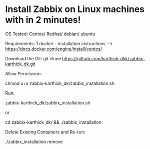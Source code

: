 # Install Zabbix on Linux machines with in 2 minutes!
OS Tested:
Centos/ Redhat/ debian/ ubuntu

Requirements:
1.docker - installation instructions --> https://docs.docker.com/engine/install/centos/

Download the Git:
git clone https://github.com/karthick-dkk/zabbix-karthick_dk.git

Allow Permission:

chmod u+x  zabbix-karthick_dk/zabbix_installation.sh

Run:

zabbix-karthick_dk/zabbix_installation.sh

or 

cd zabbix-karthick_dk/  &&  ./zabbix_installation

Delete Existing Containers and Re-run:

./zabbix_installation remove

